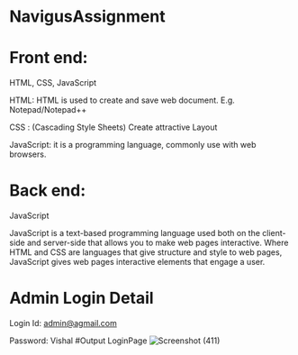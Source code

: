 # NavigusAssignment
# Front end:
HTML, CSS, JavaScript

HTML: HTML is used to create and save web document. E.g. Notepad/Notepad++

CSS : (Cascading Style Sheets) Create attractive Layout

JavaScript: it is a programming language, commonly use with web browsers.

# Back end:
JavaScript

JavaScript is a text-based programming language used both on the client-side and server-side that allows you to make web pages interactive. Where HTML and CSS are languages that give structure and style to web pages, JavaScript gives web pages interactive elements that engage a user.


# Admin Login Detail
Login Id: admin@agmail.com

Password: Vishal
#Output
LoginPage
![Screenshot (411)](https://user-images.githubusercontent.com/62341045/117763619-bccef000-b248-11eb-9662-fe51ad92377a.png)

 
